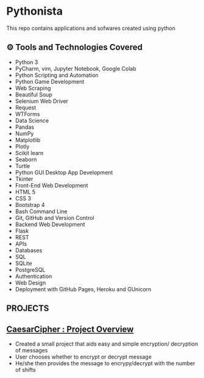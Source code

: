 # Pythonista

This repo contains applications and sofwares created using python

## ⚙ Tools and Technologies Covered
- Python 3
- PyCharm, vim, Jupyter Notebook, Google Colab
- Python Scripting and Automation
- Python Game Development
- Web Scraping
- Beautiful Soup
- Selenium Web Driver
- Request
- WTForms
- Data Science
- Pandas
- NumPy
- Matplotlib
- Plotly
- Scikit learn
- Seaborn
- Turtle
- Python GUI Desktop App Development
- Tkinter
- Front-End Web Development
- HTML 5
- CSS 3
- Bootstrap 4
- Bash Command Line
- Git, GitHub and Version Control
- Backend Web Development
- Flask
- REST
- APIs
- Databases
- SQL
- SQLite
- PostgreSQL
- Authentication
- Web Design
- Deployment with GitHub Pages, Heroku and GUnicorn

## PROJECTS

## [CaesarCipher : Project Overview](https://github.com/jamesAlhassan/Pythonista/tree/main/CaesarCipher)
- Created a small project that aids easy and simple encryption/ decryption of messages
- User chooses whether to encrypt or decrypt message
- He/she then provides the message to encrypy/decrypt with the number of shifts
